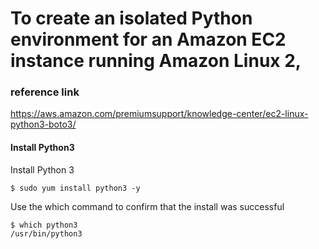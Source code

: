 To create an isolated Python environment for an Amazon EC2 instance running Amazon Linux 2,
=============

### reference link

<https://aws.amazon.com/premiumsupport/knowledge-center/ec2-linux-python3-boto3/>


#### Install Python3

Install Python 3

    $ sudo yum install python3 -y

Use the which command to confirm that the install was successful    
    
    $ which python3
    /usr/bin/python3